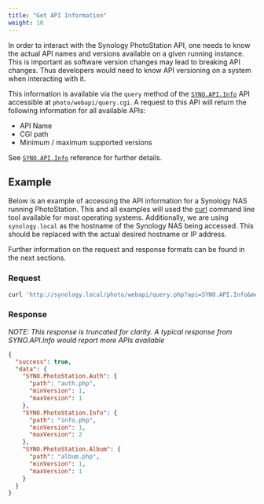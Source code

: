```yaml
---
title: "Get API Information"
weight: 10
---
```



In order to interact with the Synology PhotoStation API, one needs to know the
actual API names and versions available on a given running instance. This is
important as software version changes may lead to breaking API changes. Thus
developers would need to know API versioning on a system when interacting with it.

This information is available via the `query` method of the
[`SYNO.API.Info`](/api/syno-api-info/) API
accessible at `photo/webapi/query.cgi`. A request to this API will return the
following information for all available APIs:

- API Name
- CGI path
- Minimum / maximum supported versions

See [`SYNO.API.Info`](/api/syno-api-info/) reference for further details.

## Example ##

Below is an example of accessing the API information for a Synology NAS running PhotoStation.
This and all examples will used the [curl](https://curl.haxx.se/) command line tool
available for most operating systems. Additionally, we are using `synology.local` as the
hostname of the Synology NAS being accessed. This should be replaced with the actual desired
hostname or IP address.

Further information on the request and response formats can be found in the next sections.

### Request ###

```sh
curl 'http://synology.local/photo/webapi/query.php?api=SYNO.API.Info&method=query&version=1&query=all'
```

### Response ###

*NOTE: This response is truncated for clarity. A typical response from SYNO.API.Info would report more APIs available*

```json
{
  "success": true,
  "data": {
    "SYNO.PhotoStation.Auth": {
      "path": "auth.php",
      "minVersion": 1,
      "maxVersion": 1
    },
    "SYNO.PhotoStation.Info": {
      "path": "info.php",
      "minVersion": 1,
      "maxVersion": 2
    },
    "SYNO.PhotoStation.Album": {
      "path": "album.php",
      "minVersion": 1,
      "maxVersion": 1
    }
  }
}
```


